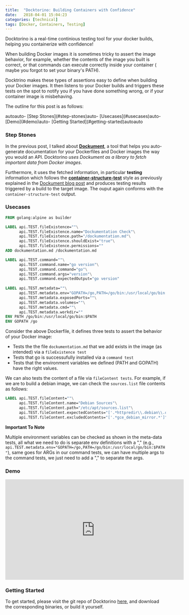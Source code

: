 ```yaml
---
title:  "Docktorino: Building Containers with Confidence"
date:   2018-04-01 15:04:23
categories: [technical]
tags: [Docker, Containers, Testing]
---
```


Docktorino is a real-time continious testing tool for your docker builds, helping you containerize with confidence!

When building Docker images it is sometimes tricky to assert the image behavior, for example, whether the contents of the image you built is correct, or that commands can execute correctly inside your container ( maybe you forgot to set your binary's PATH).

Docktrino makes these types of assertions easy to define when building your Docker images. It then listens to your Docker builds and triggers these tests on the spot to notify you if you have done something wrong, or if your container image is misbehaving.


The outline for this post is as follows: 
<!-- TOC -->autoauto- [Step Stones](#step-stones)auto- [Usecases](#usecases)auto- [Demo](#demo)auto- [Getting Started](#getting-started)autoauto<!-- /TOC -->

### Step Stones

In the previous post, I talked about [**Dockument**](https://github.com/zanetworker/dockument), a tool that helps you auto-generate documentation for your Dockerfiles and Docker images the way you would an API. Docktorino  *uses Dockument as a library to fetch important data from Docker images*. 

Furthermore, it uses the fetched information, in particular **testing** information which follows the [**container-structure-test**](https://github.com/GoogleCloudPlatform/container-structure-test) style as previously explained in the [Dockument blog post](http://www.adelzaalouk.me/2018/dockument/) and produces testing results triggered by a build to the target image. The ouput again conforms with the `container-structure-test` output. 


### Usecases

```dockerfile
FROM golang:alpine as builder

LABEL api.TEST.fileExistence=""\
      api.TEST.fileExistence.name="Dockumentation Check"\
      api.TEST.fileExistence.path="/dockumentation.md"\
      api.TEST.fileExistence.shouldExist="true"\
      api.TEST.fileExistence.permissions=""
ADD dockumentation.md /dockumentation.md

LABEL api.TEST.command=""\
      api.TEST.command.name="go version"\
      api.TEST.command.command="go"\
      api.TEST.command.args="version"\
      api.TEST.command.expectedOutput="go version"
      
LABEL api.TEST.metadata=""\
      api.TEST.metadata.env="GOPATH=/go,PATH=/go/bin:/usr/local/go/bin:$PATH"\
      api.TEST.metadata.exposedPorts=""\
      api.TEST.metadata.volumes=""\
      api.TEST.metadata.cmd=""\
      api.TEST.metadata.workdir=""
ENV PATH /go/bin:/usr/local/go/bin:$PATH
ENV GOPATH /go
```


Consider the above Dockerfile, it defines three tests to assert the behavior of your Docker image: 
- Tests the the file `dockumentation.md` that we add exists in the image (as intended) via a `fileExistence test` 
- Tests that go is successufully installed via a `command test` 
- Tests that the environment variables we defined (PATH and GOPATH) have the right values. 

We can also tests the content of a file via `fileContent tests`. For example, if we are to build a debian image, we can check the `sources.list` file contents as follows: 

```dockerfile
LABEL api.TEST.fileContent=""\
      api.TEST.fileContent.name="Debian Sources"\
      api.TEST.fileContent.path="/etc/apt/sources.list"\
      api.TEST.fileContent.expectedContents="['.*httpredir\\.debian\\.org.*']"\
      api.TEST.fileContent.excludedContents="['.*gce_debian_mirror.*']"
``` 

**Important To Note**

Multiple environment variables can be checked as shown in the meta-data tests, all what we need to do is separate env definitions with a "," (e.g., `api.TEST.metadata.env="GOPATH=/go,PATH=/go/bin:/usr/local/go/bin:$PATH"`), same goes for ARGs in our command tests, we can have multiple args to the command tests, we just need to add a "," to separate the args.


### Demo 

<iframe width="560" height="315" src="https://www.youtube.com/embed/lU7hpP2nfPw" frameborder="0" allow="autoplay; encrypted-media" allowfullscreen></iframe>


### Getting Started
To get started, please visit the git repo of Docktorino [here](https://github.com/zanetworker/docktorino), and download the corresponding binaries, or build it yourself.

